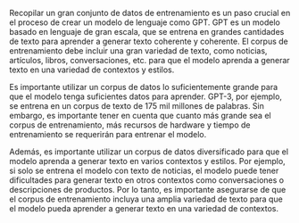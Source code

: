Recopilar un gran conjunto de datos de entrenamiento es un paso crucial en el proceso de crear un modelo de lenguaje como GPT. GPT es un modelo basado en lenguaje de gran escala, que se entrena en grandes cantidades de texto para aprender a generar texto coherente y coherente. El corpus de entrenamiento debe incluir una gran variedad de texto, como noticias, artículos, libros, conversaciones, etc. para que el modelo aprenda a generar texto en una variedad de contextos y estilos.

Es importante utilizar un corpus de datos lo suficientemente grande para que el modelo tenga suficientes datos para aprender. GPT-3, por ejemplo, se entrena en un corpus de texto de 175 mil millones de palabras. Sin embargo, es importante tener en cuenta que cuanto más grande sea el corpus de entrenamiento, más recursos de hardware y tiempo de entrenamiento se requerirán para entrenar el modelo.

Además, es importante utilizar un corpus de datos diversificado para que el modelo aprenda a generar texto en varios contextos y estilos. Por ejemplo, si solo se entrena el modelo con texto de noticias, el modelo puede tener dificultades para generar texto en otros contextos como conversaciones o descripciones de productos. Por lo tanto, es importante asegurarse de que el corpus de entrenamiento incluya una amplia variedad de texto para que el modelo pueda aprender a generar texto en una variedad de contextos.



